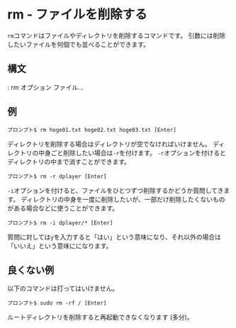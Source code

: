 # rm - ファイルを削除する
`rm`コマンドはファイルやディレクトリを削除するコマンドです。
引数には削除したいファイルを何個でも並べることができます。
## 構文
: rm オプション ファイル...

## 例
```ターミナル
プロンプト$ rm hoge01.txt hoge02.txt hoge03.txt [Enter]
```
ディレクトリを削除する場合はディレクトリが空でなければいけません。
ディレクトリの中身ごと削除したい場合は`-r`を付けます。
`-r`オプションを付けるとディレクトリの中まで消すことができます。
```ターミナル
プロンプト$ rm -r dplayer [Enter]
```

`-i`オプションを付けると、ファイルをひとつずつ削除するかどうか質問してきます。
ディレクトリの中身を一度に削除したいが、一部だけ削除したくないものがある場合などに使うことができます。
```ターミナル
プロンプト$ rm -i dplayer/* [Enter]
```

質問に対しては`y`を入力すると「はい」という意味になり、それ以外の場合は「いいえ」という意味にになります。

## 良くない例
以下のコマンドは打ってはいけません。
```ターミナル
プロンプト$ sudo rm -rf / [Enter]
```

ルートディレクトリを削除すると再起動できなくなります (多分)。

